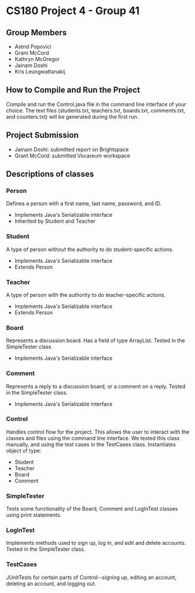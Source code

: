 # CS180 Project 4 - Group 41
## Group Members
- Astrid Popovici
- Grant McCord
- Kathryn McGregor
- Jainam Doshi
- Kris Leungwattanakij 

## How to Compile and Run the Project
Compile and run the Control.java file in the command line interface of your choice.  The text files (students.txt, teachers.txt, boards.txt, comments.txt, and counters.txt) will be generated during the first run.

## Project Submission
- Jainam Doshi: submitted report on Brightspace
- Grant McCord: submitted Vocareum workspace

## Descriptions of classes
### Person
Defines a person with a first name, last name, password, and ID.
- Implements Java's Serializable interface
- Inherited by Student and Teacher

### Student 
A type of person without the authority to do student-specific actions.
- Implements Java's Serializable interface
- Extends Person

### Teacher 
A type of person with the authority to do teacher-specific actions.
- Implements Java's Serializable interface
- Extends Person
  
### Board
Represents a discussion board.  Has a field of type ArrayList<Comment>.  Tested in the SimpleTester class.  
- Implements Java's Serializable interface

### Comment
Represents a reply to a discussion board, or a comment on a reply.  Tested in the SimpleTester class.
- Implements Java's Serializable interface

### Control
Handles control flow for the project.  This allows the user to interact with the classes and files using the command line interface.  We tested this class manually, and using the test cases in the TestCases class.  Instantiates object of type:
- Student
- Teacher
- Board
- Comment

### SimpleTester
Tests some functionality of the Board, Comment and LogInTest classes using print statements.

### LogInTest
Implements methods used to sign up, log in, and edit and delete accounts.  Tested in the SimpleTester class.
  
### TestCases
JUnitTests for certain parts of Control--signing up, editing an account, deleting an account, and logging out.
